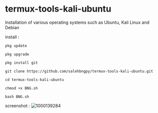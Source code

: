 # termux-tools-kali-ubuntu
Installation of various operating systems such as Ubuntu, Kali Linux and Debian


install :

```
pkg update
```
```
pkg upgrade
```
```
pkg install git
```
```
git clone https://github.com/salehbngpy/termux-tools-kali-ubuntu.git
```
```
cd termux-tools-kali-ubuntu
```
```
chmod +x BNG.sh
```
```
bash BNG.sh
```
screenshot :
![1000139284](https://github.com/salehbngpy/termux-tools-kali-ubuntu/assets/171718183/99291f81-fcc9-4498-9ff0-20cdae4a8406)
